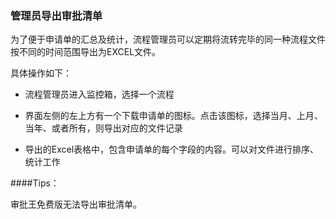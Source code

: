### 管理员导出审批清单
为了便于申请单的汇总及统计，流程管理员可以定期将流转完毕的同一种流程文件按不同的时间范围导出为EXCEL文件。

具体操作如下：

- 流程管理员进入监控箱，选择一个流程

- 界面左侧的左上方有一个下载申请单的图标。点击该图标，选择当月、上月、当年、或者所有，则导出对应的文件记录

- 导出的Excel表格中，包含申请单的每个字段的内容。可以对文件进行排序、统计工作

####Tips：

审批王免费版无法导出审批清单。
